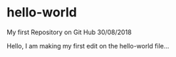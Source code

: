 # hello-world
My first Repository on Git Hub 30/08/2018


Hello, I am making my first edit on the hello-world file...
